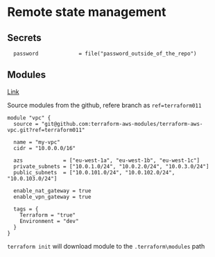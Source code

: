 # Remote state management

## Secrets

      password             = file("password_outside_of_the_repo")

## Modules

[Link](https://www.terraform.io/docs/language/modules/sources.html#github)   

Source modules from the github, refere branch as `ref=terraform011`   

```hcl
module "vpc" {
  source = "git@github.com:terraform-aws-modules/terraform-aws-vpc.git?ref=terraform011"

  name = "my-vpc"
  cidr = "10.0.0.0/16"

  azs             = ["eu-west-1a", "eu-west-1b", "eu-west-1c"]
  private_subnets = ["10.0.1.0/24", "10.0.2.0/24", "10.0.3.0/24"]
  public_subnets  = ["10.0.101.0/24", "10.0.102.0/24", "10.0.103.0/24"]

  enable_nat_gateway = true
  enable_vpn_gateway = true

  tags = {
    Terraform = "true"
    Environment = "dev"
  }
}
```

`terraform init` will download module to the `.terraform\modules` path